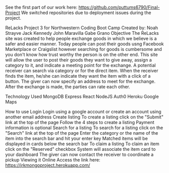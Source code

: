 See the first part of our work here: https://github.com/puttums6790/Final-Project
We switched repositories due to deployment issues during the project.

ReLacks
Project 3 for Northwestern Coding Boot Camp
Created by:
Noah Strayve
Jack Kennedy
John Maravilla
Gabe Grano
Objective
The ReLacks site was created to help people exchange goods in which we believe is a safer and easier manner. Today people can post their goods usng Facebook Marketplace or Craigslist however searching for goods is cumbersome and you don't know how trust worthy the person is on the other end. This site will allow the user to post their goods they want to give away, assign a category to it, and indicate a meeting point for the exchange. A potential receiver can search via category or for the direct item. When the receiver finds the item, he/she can indicate they want the item with a click of a button. The giver can now specify an address to meet for the exchange. After the exchange is made, the parties can rate each other.

Technology Used
MongoDB
Express
React
NodeJS
Auth0
Heroku
Google Maps

How to use
Login
Login using a google account or create an account using another email address
Create listing
To create a listing click on the "Submit" link at the top of the page
Follow the 4 steps to create a listing
Payment information is optional
Search for a listing
To search for a listing click on the "Search" link at the top of the page
Enter the category or the name of the item into the search bar and hit your enter key
Matched items will be displayed in cards below the search bar
To claim a listing
To claim an item click on the "Reserved" checkbox
System will associate the item card to your dashboard
The giver can now contact the receiver to coordinate a pickup
Viewing it Online
Access the link here: https://jrkmongoproject.herokuapp.com/
